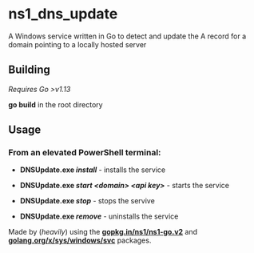 # **ns1_dns_update**

A Windows service written in Go to detect and update the A record for a domain pointing to a locally hosted server

## **Building**
*Requires Go >v1.13*

**go build** in the root directory


## **Usage**

### From an elevated PowerShell terminal:

* **DNSUpdate.exe *install*** - installs the service
* **DNSUpdate.exe *start \<domain> \<api key>*** - starts the service

* **DNSUpdate.exe *stop*** - stops the servive
* **DNSUpdate.exe *remove*** - uninstalls the service


Made by (*heavily*) using the <ins>**gopkg.in/ns1/ns1-go.v2**</ins> and <ins>**golang.org/x/sys/windows/svc**</ins> packages.
